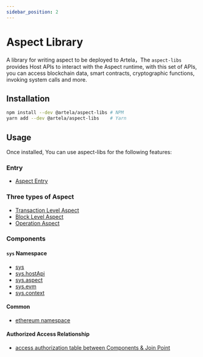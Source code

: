 ```yaml
---
sidebar_position: 2
---
```


# Aspect Library

A library for writing aspect to be deployed to Artela，The `aspect-libs` provides Host APIs to interact with the Aspect
runtime, with this set of APIs, you can access blockchain data, smart
contracts, cryptographic functions, invoking system calls and more.

## Installation

```sh
npm install --dev @artela/aspect-libs # NPM
yarn add --dev @artela/aspect-libs    # Yarn
```

## Usage

Once installed, You can use aspect-libs for the following features:
### Entry

* [Aspect Entry](/develop/reference/aspect-lib/entry)

### Three types of Aspect

* [Transaction Level Aspect](/develop/reference/aspect-lib/tx-level-aspect/overview)
* [Block Level Aspect](/develop/reference/aspect-lib/block-level-aspect/overview)
* [Operation Aspect](/develop/reference/aspect-lib/operation-aspect)

### Components

#### `sys` Namespace
* [sys](/develop/reference/aspect-lib/components/sys/sys)
* [sys.hostApi](/develop/reference/aspect-lib/components/sys/sys-hostapi)
* [sys.aspect](/develop/reference/aspect-lib/components/sys/sys-aspect)
* [sys.evm](/develop/reference/aspect-lib/components/sys/call)
* [sys.context](/develop/reference/aspect-lib/components/sys/context)

#### Common
* [ethereum namespace](/develop/reference/aspect-lib/components/common/ethereum)

#### Authorized Access Relationship
* [access authorization table between Components & Join Point](/develop/reference/aspect-lib/components/access)

